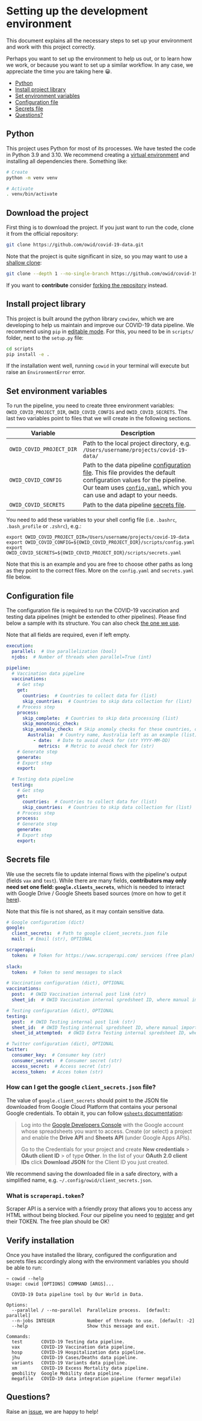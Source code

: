 # Setting up the development environment
This document explains all the necessary steps to set up your environment and work with this project correctly. 

Perhaps you want to set up the environment to help us out, or to learn how we work, or because you want to set up a
similar workflow. In any case, we appreciate the time you are taking here 😀.

- [Python](#python)
- [Install project library](#install-project-library)
- [Set environment variables](#set-environment-variables)
- [Configuration file](#configuration-file)
- [Secrets file](#secrets-file)
- [Questions?](#questions)

## Python
This project uses Python for most of its processes. We have tested the code in Python 3.9 and 3.10. We recommend
creating a [virtual environment](https://docs.python.org/3/library/venv.html) and installing all dependencies there.
Something like:

```bash
# Create
python -m venv venv

# Activate
. venv/bin/activate
```
## Download the project
First thing is to download the project. If you just want to run the code, clone it from the official repository:

```bash
git clone https://github.com/owid/covid-19-data.git
```

Note that the project is quite significant in size, so you may want to use a [shallow clone](https://git-scm.com/docs/git-clone>):

```bash
git clone --depth 1 --no-single-branch https://github.com/owid/covid-19-data.git
```

If you want to **contribute** consider [forking the repository](https://docs.github.com/en/get-started/quickstart/fork-a-repo) instead.
## Install project library
This project is built around the python library `cowidev`, which we are developing to help us
maintain and improve our COVID-19 data pipeline. We recommend using `pip` in [editable mode](https://pip.pypa.io/en/stable/cli/pip_install/#editable-installs). For this, you need to be in `scripts/` folder, next to the `setup.py` file:

```bash
cd scripts
pip install -e .
```

If the installation went well, running `cowid` in your terminal will execute but raise an `EnvironmentError` error.

## Set environment variables
To run the pipeline, you need to create three environment variables: `OWID_COVID_PROJECT_DIR`, `OWID_COVID_CONFIG` and
`OWID_COVID_SECRETS`. The last two variables point to files that we will create in the following sections.


| Variable | Description |
|----------|-------------|
| `OWID_COVID_PROJECT_DIR`        | Path to the local project directory, e.g. `/Users/username/projects/covid-19-data/`           |
| `OWID_COVID_CONFIG`        | Path to the data pipeline [configuration file](#configuration-file). This file provides the default configuration values for the pipeline. Our team uses [`config.yaml`](https://github.com/owid/covid-19-data/blob/master/scripts/config.yaml), which you can use and adapt to your needs.         |
| `OWID_COVID_SECRETS`        | Path to the data pipeline [secrets file](#secrets-file).          |

You need to add these variables to your shell config file (i.e. `.bashrc`, `.bash_profile` or `.zshrc`), e.g.:

```
export OWID_COVID_PROJECT_DIR=/Users/username/projects/covid-19-data
export OWID_COVID_CONFIG=${OWID_COVID_PROJECT_DIR}/scripts/config.yaml
export OWID_COVID_SECRETS=${OWID_COVID_PROJECT_DIR}/scripts/secrets.yaml
```

Note that this is an example and you are free to choose other paths as long as they point to the correct files. More on
the `config.yaml` and `secrets.yaml` file below.

## Configuration file
The configuration file is required to run the COVID-19 vaccination and testing data pipelines (might be
extended to other pipelines). Please find below a sample with its structure. You can also check [the one we use](https://github.com/owid/covid-19-data/blob/master/scripts/config.yaml). 

Note that all fields are required, even if left empty.

```yaml
execution:
  parallel:  # Use parallelization (bool)
  njobs:  # Number of threads when parallel=True (int)

pipeline:
  # Vaccination data pipeline
  vaccinations:
    # Get step
    get:
      countries:  # Countries to collect data for (list)
      skip_countries:  # Countries to skip data collection for (list)
    # Process step
    process:
      skip_complete:  # Countries to skip data processing (list)
      skip_monotonic_check:
      skip_anomaly_check:  # Skip anomaly checks for these countries, dates and metrics (dict)
        Australia:  # Country name, Australia left as an example (list)
          - date:  # Date to avoid check for (str YYYY-MM-DD)
            metrics:  # Metric to avoid check for (str)
    # Generate step
    generate:
    # Export step
    export:

  # Testing data pipeline
  testing:
    # Get step
    get:
      countries:  # Countries to collect data for (list)
      skip_countries:  # Countries to skip data collection for (list)
    # Process step
    process:
    # Generate step
    generate:
    # Export step
    export:
```

## Secrets file
We use the secrets file to update internal flows with the pipeline's output (fields `vax` and `test`). While there
are many fields, **contributors may only need set one field: `google.clients_secrets`**, which is needed to interact with Google Drive /
Google Sheets based sources (more on how to get it [here](#how-can-i-get-the-google-client-secrets-json-file)).

Note that this file is not shared, as it may contain sensitive data.

```yaml
# Google configuration (dict)
google:
  client_secrets:  # Path to google client_secrets.json file
  mail:  # Email (str), OPTIONAL

scraperapi:
  token:  # Token for https://www.scraperapi.com/ services (free plan)
  
slack:
  token:  # Token to send messages to slack

# Vaccination configuration (dict), OPTIONAL
vaccinations:
  post:  # OWID Vaccination internal post link (str)
  sheet_id:  # OWID Vaccination internal spredsheet ID, where manual imports happen (str)

# Testing configuration (dict), OPTIONAL
testing:
  post:  # OWID Testing internal post link (str)
  sheet_id:  # OWID Testing internal spredsheet ID, where manual imports happen (str)
  sheet_id_attempted:  # OWID Extra Testing internal spredsheet ID, where attempted countries are listed (str)

# Twitter configuration (dict), OPTIONAL
twitter:
  consumer_key:  # Consumer key (str)
  consumer_secret:  # Consumer secret (str)
  access_secret:  # Access secret (str)
  access_token:  # Acces token (str)
```


### How can I get the google `client_secrets.json` file?
The value of `google.client_secrets` should point to the JSON file downloaded from Google Cloud Platform that contains
your personal Google credentials. To obtain it, you can follow [`gsheets` documentation](https://gsheets.readthedocs.io/en/stable/#quickstart):

> Log into the [Google Developers Console](https://console.developers.google.com/) with the Google account whose
> spreadsheets you want to access. Create (or select) a project and enable the **Drive API** and **Sheets API** (under
> Google Apps APIs).
>
> Go to the Credentials for your project and create **New credentials** > **OAuth client ID** > of type **Other**. In
> the list of your **OAuth 2.0 client IDs** click **Download JSON** for the Client ID you just created.

We recommend saving the downloaded file in a safe directory, with a simplified name, e.g.
`~/.config/owid/client_secrets.json`.

### What is `scraperapi.token`?
Scraper API is a service with a friendly proxy that allows you to access any HTML without being blocked. Four our
pipeline you need to [register](https://www.scraperapi.com/) and get their TOKEN. The free plan should be OK! 

## Verify installation
Once you have installed the library, configured the configuration and secrets files accordingly along with the
environment variables you should be able to run:


```
~ cowid --help
Usage: cowid [OPTIONS] COMMAND [ARGS]...

  COVID-19 Data pipeline tool by Our World in Data.

Options:
  --parallel / --no-parallel  Parallelize process.  [default: parallel]
  --n-jobs INTEGER            Number of threads to use.  [default: -2]
  --help                      Show this message and exit.

Commands:
  test       COVID-19 Testing data pipeline.
  vax        COVID-19 Vaccination data pipeline.
  hosp       COVID-19 Hospitalization data pipeline.
  jhu        COVID-19 Cases/Deaths data pipeline.
  variants   COVID-19 Variants data pipeline.
  xm         COVID-19 Excess Mortality data pipeline.
  gmobility  Google Mobility data pipeline.
  megafile   COVID-19 data integration pipeline (former megafile)
```

## Questions?
Raise an [issue](https://github.com/owid/covid-19-data/issues), we are happy to help!